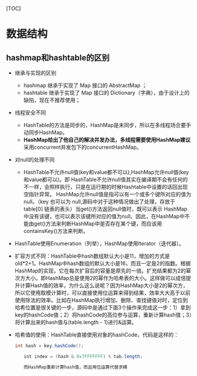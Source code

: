 [TOC]

# 数据结构

## hashmap和hashtable的区别

* 继承与实现的区别

  * hashmap 继承于实现了 Map 接口的 AbstractMap ；
  * hashtable 继承于实现了 Map 接口的 Dictionary（字典），由于设计上的缺陷，现在不推荐使用；

* 线程安全不同

  * HashTable的方法是同步的，HashMap是未同步，所以在多线程场合要手动同步HashMap。
  * **HashMap给出了他自己的解决并发办法，多线程需要使用HashMap建议**采用concurrent并发包下的concurrentHashMap。

* 对null的处理不同

  * HashTable不允许null值(key和value都不可以),HashMap允许null值(key和value都可以)。即 HashTable不允许null值其实在编译期不会有任何的不一样，会照样执行，只是在运行期的时候Hashtable中设置的话回出现空指针异常。 HashMap允许null值是指可以有一个或多个键所对应的值为null。（key 也可以为 null,源码中对于这种情况做出了处理，存放于 table[0] 链表的表头）当get()方法返回null值时，既可以表示 HashMap中没有该键，也可以表示该键所对应的值为null。因此，在HashMap中不能由get()方法来判断HashMap中是否存在某个键，而应该用containsKey()方法来判断。

* HashTable使用Enumeration（列举），HashMap使用Iterator（迭代器）。

* 扩容方式不同：HashTable中hash数组默认大小是11，增加的方式是 old\*2+1。HashMap中hash数组的默认大小是16，而且一定是2的指数。根据HashMap的实现，它在每次扩容后的容量是原先的一倍。扩充结果都为2的幂次方大小。即HashMap总是使用2的幂作为哈希表的大小。这样做可以成倍提升计算Hash值的效率，为什么这么说呢？因为HashMap大小是2的幂次方，所以它使用取模计算时，可以直接使用位运算来得到结果，效率大大高于以前使用除法的效率。比如在HashMap执行增加、删除、查找键值对时，定位到哈希位置是很关键的一步，源码中是通过下面3个操作来完成这一步：1）拿到key的hashCode值；2）将hashCode的高位参与运算，重新计算hash值；3）将计算出来的hash值与(table.length - 1)进行&运算。

* 哈希值的使用：HashTable直接使用对象的hashCode，代码是这样的：

  ~~~java
  int hash = key.hashCode();

  　　int index = (hash & 0x7FFFFFFF) % tab.length;

  　　而HashMap重新计算hash值，而且用位运算代替求模

  ~~~

  ​

  　　

  ​

  ​